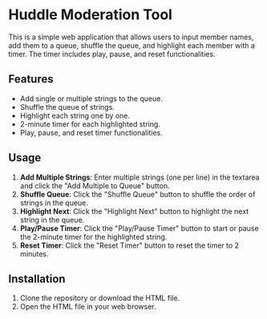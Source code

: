 # Huddle Moderation Tool

This is a simple web application that allows users to input member names, add them to a queue, shuffle the queue, and highlight each member with a timer. The timer includes play, pause, and reset functionalities.

## Features

- Add single or multiple strings to the queue.
- Shuffle the queue of strings.
- Highlight each string one by one.
- 2-minute timer for each highlighted string.
- Play, pause, and reset timer functionalities.

## Usage

1. **Add Multiple Strings**: Enter multiple strings (one per line) in the textarea and click the "Add Multiple to Queue" button.
2. **Shuffle Queue**: Click the "Shuffle Queue" button to shuffle the order of strings in the queue.
3. **Highlight Next**: Click the "Highlight Next" button to highlight the next string in the queue.
4. **Play/Pause Timer**: Click the "Play/Pause Timer" button to start or pause the 2-minute timer for the highlighted string.
5. **Reset Timer**: Click the "Reset Timer" button to reset the timer to 2 minutes.
 

## Installation

1. Clone the repository or download the HTML file.
2. Open the HTML file in your web browser.
